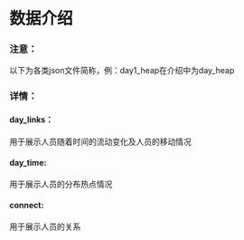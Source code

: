 # 数据介绍

### 注意：

以下为各类json文件简称，例：day1_heap在介绍中为day_heap

### 详情：

#### day_links：

用于展示人员随着时间的流动变化及人员的移动情况

#### day_time:

用于展示人员的分布热点情况

#### connect:

用于展示人员的关系

